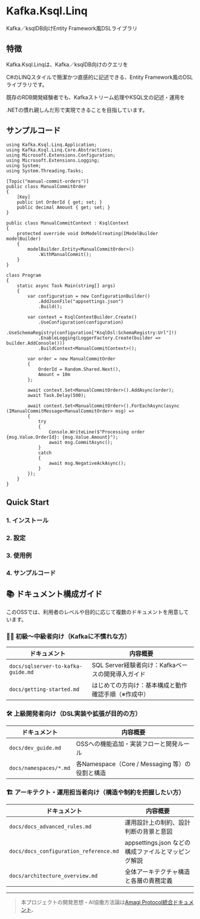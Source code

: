 # Kafka.Ksql.Linq

 Kafka／ksqlDB向けEntity Framework風DSLライブラリ

## 特徴
Kafka.Ksql.Linqは、Kafka／ksqlDB向けのクエリを  

C#のLINQスタイルで簡潔かつ直感的に記述できる、Entity Framework風のDSLライブラリです。  

既存のRDB開発経験者でも、Kafkaストリーム処理やKSQL文の記述・運用を  

.NETの慣れ親しんだ形で実現できることを目指しています。

## サンプルコード

```
using Kafka.Ksql.Linq.Application;
using Kafka.Ksql.Linq.Core.Abstractions;
using Microsoft.Extensions.Configuration;
using Microsoft.Extensions.Logging;
using System;
using System.Threading.Tasks;

[Topic("manual-commit-orders")]
public class ManualCommitOrder
{
    [Key]
    public int OrderId { get; set; }
    public decimal Amount { get; set; }
}

public class ManualCommitContext : KsqlContext
{
    protected override void OnModelCreating(IModelBuilder modelBuilder)
    {
        modelBuilder.Entity<ManualCommitOrder>()
            .WithManualCommit();
    }
}

class Program
{
    static async Task Main(string[] args)
    {
        var configuration = new ConfigurationBuilder()
            .AddJsonFile("appsettings.json")
            .Build();

        var context = KsqlContextBuilder.Create()
            .UseConfiguration(configuration)
            .UseSchemaRegistry(configuration["KsqlDsl:SchemaRegistry:Url"]!)
            .EnableLogging(LoggerFactory.Create(builder => builder.AddConsole()))
            .BuildContext<ManualCommitContext>();

        var order = new ManualCommitOrder
        {
            OrderId = Random.Shared.Next(),
            Amount = 10m
        };

        await context.Set<ManualCommitOrder>().AddAsync(order);
        await Task.Delay(500);

        await context.Set<ManualCommitOrder>().ForEachAsync(async (IManualCommitMessage<ManualCommitOrder> msg) =>
        {
            try
            {
                Console.WriteLine($"Processing order {msg.Value.OrderId}: {msg.Value.Amount}");
                await msg.CommitAsync();
            }
            catch
            {
                await msg.NegativeAckAsync();
            }
        });
    }
}

```


## Quick Start
### 1. インストール
### 2. 設定
### 3. 使用例
### 4. サンプルコード


## 📚 ドキュメント構成ガイド

このOSSでは、利用者のレベルや目的に応じて複数のドキュメントを用意しています。

### 🧑‍🏫 初級〜中級者向け（Kafkaに不慣れな方）
| ドキュメント | 内容概要 |
|--|--|
| `docs/sqlserver-to-kafka-guide.md` | SQL Server経験者向け：Kafkaベースの開発導入ガイド |
| `docs/getting-started.md` | はじめての方向け：基本構成と動作確認手順（※作成中） |

### 🛠️ 上級開発者向け（DSL実装や拡張が目的の方）
| ドキュメント | 内容概要 |
|--|--|
| `docs/dev_guide.md` | OSSへの機能追加・実装フローと開発ルール |
| `docs/namespaces/*.md` | 各Namespace（Core / Messaging 等）の役割と構造 |

### 🏗️ アーキテクト・運用担当者向け（構造や制約を把握したい方）
| ドキュメント | 内容概要 |
|--|--|
| `docs/docs_advanced_rules.md` | 運用設計上の制約、設計判断の背景と意図 |
| `docs/docs_configuration_reference.md` | appsettings.json などの構成ファイルとマッピング解説 |
| `docs/architecture_overview.md` | 全体アーキテクチャ構造と各層の責務定義 |

---
> 本プロジェクトの開発思想・AI協働方法論は[Amagi Protocol統合ドキュメント](./docs/amagiprotocol/amagi_protocol_full.md)、

